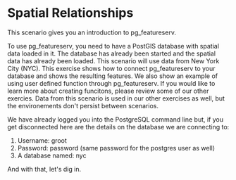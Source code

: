 # Spatial Relationships

This scenario gives you an introduction to pg_featureserv.

To use pg_featureserv, you need to have a PostGIS database with spatial data loaded in it. The database has already been started and the spatial data has already been loaded. This scenario will use data from New York City (NYC). This exercise shows how to connect pg_featureserv to your database and shows the resulting features. We also show an example of using user defined function through pg_featureserv. If you would like to learn more about creating funcitons, please review some of our other exercies. Data from this scenario is used in our other exercises as well, but the environements don't persist between scenarios.

We have already logged you into the PostgreSQL command line but, if you get disconnected here are the details on the database we are connecting to:

1. Username: groot
2. Password: password (same password for the postgres user as well)
3. A database named: nyc

And with that, let's dig in.
